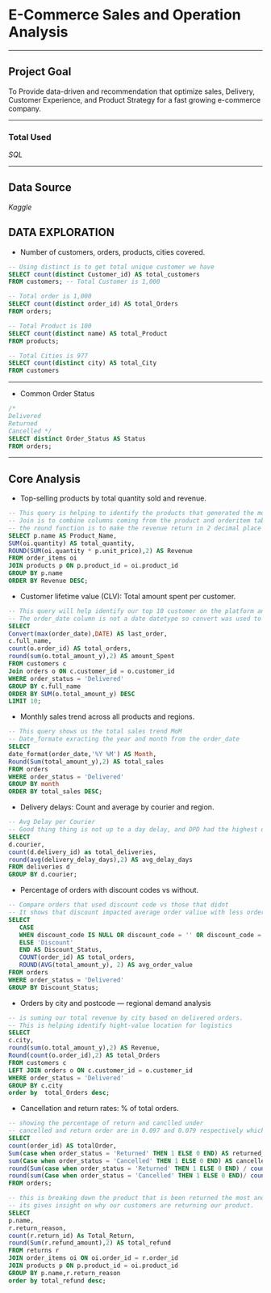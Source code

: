 # **E-Commerce Sales and Operation Analysis**

***
## **Project Goal**
To Provide data-driven and recommendation that optimize sales, Delivery, Customer Experience, and Product Strategy for a fast growing e-commerce company.

***
### Total Used
_SQL_
***
## Data Source
_Kaggle_

## **DATA EXPLORATION**
- Number of customers, orders, products, cities covered.
``` sql
-- Using distinct is to get total unique customer we have
SELECT count(distinct Customer_id) AS total_customers
FROM customers; -- Total Customer is 1,000

-- Total order is 1,000
SELECT count(distinct order_id) AS total_Orders
FROM orders;

-- Total Product is 100
SELECT count(distinct name) AS total_Product
FROM products;

-- Total Cities is 977
SELECT count(distinct city) AS total_City
FROM customers
```
***
- Common Order Status
``` sql
/*
Delivered
Returned
Cancelled */ 
SELECT distinct Order_Status AS Status
FROM orders;
```
***
## Core Analysis

- Top-selling products by total quantity sold and revenue.
``` sql
-- This query is helping to identify the products that generated the most revenue and sales volume
-- Join is to combine columns coming from the product and orderitem tables
-- the round function is to make the revenue return in 2 decimal place
SELECT p.name AS Product_Name,
SUM(oi.quantity) AS total_quantity,
ROUND(SUM(oi.quantity * p.unit_price),2) AS Revenue
FROM order_items oi
JOIN products p ON p.product_id = oi.product_id
GROUP BY p.name 
ORDER BY Revenue DESC;
```

- Customer lifetime value (CLV): Total amount spent per customer.
``` sql
-- This query will help identify our top 10 customer on the platform and the last time the used our services
-- The order_date column is not a date datetype so convert was used to convert it to date
SELECT
Convert(max(order_date),DATE) AS last_order,
c.full_name,
count(o.order_id) AS total_orders,
round(sum(o.total_amount_y),2) AS amount_Spent
FROM customers c
Join orders o ON c.customer_id = o.customer_id
WHERE order_status = 'Delivered'
GROUP BY c.full_name 
ORDER BY SUM(o.total_amount_y) DESC
LIMIT 10;
```

- Monthly sales trend across all products and regions.
``` sql
-- This query shows us the total sales trend MoM
-- Date_formate exracting the year and month from the order_date
SELECT 
date_format(order_date,'%Y %M') AS Month,
Round(Sum(total_amount_y),2) AS total_sales
FROM orders
WHERE order_status = 'Delivered'
GROUP BY month
ORDER BY total_sales DESC;
```
- Delivery delays: Count and average by courier and region.
```sql
-- Avg Delay per Courier
-- Good thing thing is not up to a day delay, and DPD had the highest delay
SELECT 
d.courier,
count(d.delivery_id) as total_deliveries,
round(avg(delivery_delay_days),2) AS avg_delay_days
FROM deliveries d
GROUP BY d.courier;
```
- Percentage of orders with discount codes vs without.
``` sql
-- Compare orders that used discount code vs those that didnt
-- It shows that discount impacted average order valiue with less order made
SELECT
   CASE
   WHEN discount_code IS NULL OR discount_code = '' OR discount_code = '    ' THEN 'No Discount'
   ELSE 'Discount' 
   END AS Discount_Status,
   COUNT(order_id) AS total_orders,
   ROUND(AVG(total_amount_y), 2) AS avg_order_value
FROM orders
WHERE order_status = 'Delivered'
GROUP BY Discount_Status;
```

- Orders by city and postcode — regional demand analysis

```sql
-- is suming our total revenue by city based on delivered orders.
-- This is helping identify hight-value location for logistics
SELECT 
c.city,
round(sum(o.total_amount_y),2) AS Revenue,
Round(count(o.order_id),2) AS total_Orders
FROM customers c
LEFT JOIN orders o ON c.customer_id = o.customer_id
WHERE order_status = 'Delivered'
GROUP BY c.city
order by  total_Orders desc; 
```

- Cancellation and return rates: % of total orders.

``` sql
-- showing the percentage of return and canclled under
-- cancelled and return order are in 0.097 and 0.079 respectively which is relatively low and thats what we want on our platform.
SELECT 
count(order_id) AS totalOrder,
Sum(case when order_status = 'Returned' THEN 1 ELSE 0 END) AS returned_orders,
sum(Case when order_status = 'Cancelled' THEN 1 ELSE 0 END) AS cancelled_orders,
round(Sum(case when order_status = 'Returned' THEN 1 ELSE 0 END) / count(order_id),3) AS returned_orders_percentage,
round(sum(Case when order_status = 'Cancelled' THEN 1 ELSE 0 END)/ count(order_id),3) AS cancelled_orders_percentage
FROM orders;
```


``` sql
-- this is breaking down the product that is been returned the most and the total amount we had to refund
-- its gives insight on why our customers are returning our product.
SELECT 
p.name,
r.return_reason,
count(r.return_id) As Total_Return,
round(Sum(r.refund_amount),2) AS total_refund
FROM returns r
JOIN order_items oi ON oi.order_id = r.order_id
JOIN products p ON p.product_id = oi.product_id
GROUP BY p.name,r.return_reason
order by total_refund desc;
```

